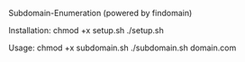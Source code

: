 Subdomain-Enumeration (powered by findomain)

Installation:
chmod +x setup.sh
./setup.sh

Usage:
chmod +x subdomain.sh
./subdomain.sh domain.com
